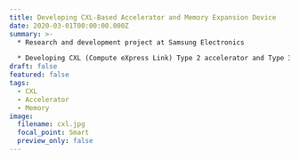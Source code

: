 ```yaml
---
title: Developing CXL-Based Accelerator and Memory Expansion Device
date: 2020-03-01T00:00:00.000Z
summary: >-
  * Research and development project at Samsung Electronics

  * D﻿eveloping CXL (Compute eXpress Link) Type 2 accelerator and Type 3 memory expansion device by leveraging NAND flash
draft: false
featured: false
tags:
  - CXL
  - Accelerator
  - Memory
image:
  filename: cxl.jpg
  focal_point: Smart
  preview_only: false
---
```


